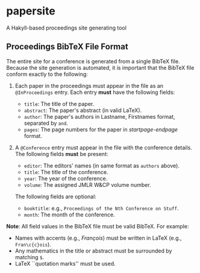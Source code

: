 papersite
=========

A Hakyll-based proceedings site generating tool

## Proceedings BibTeX File Format

The entire site for a conference is generated from a single BibTeX file. 
Because the site generation is automated, it is important that the BibTeX file
conform exactly to the following:

1. Each paper in the proceedings must appear in the file as an 
   `@InProceedings` entry. Each entry **must** have the following fields:

   - `title`: The title of the paper.
   - `abstract`: The paper's abstract (in valid LaTeX).
   - `author`:   The paper's authors in Lastname, Firstnames format, separated by
                 `and`.
   - `pages`:    The page numbers for the paper in _startpage_-_endpage_ format.

2. A `@Conference` entry must appear in the file with the conference details.
   The following fields **must** be present:

   - `editor`: The editors' names (in same format as `authors` above).
   - `title`:  The title of the conference.
   - `year`:   The year of the conference.
   - `volume`: The assigned JMLR W&CP volume number. 

	The following fields are optional:
   - `booktitle`: e.g., `Proceedings of the Nth Conference on Stuff`.
   - `month`:     The month of the conference.

**Note**: All field values in the BibTeX file must be valid BibTeX. For example:
 - Names with accents (e.g., _François_) must be written in LaTeX 
   (e.g., `Fran\c{c}ois`). 
 - Any mathematics in the title or abstract must be surrounded by matching `$`.
 - LaTeX ``quotation marks'' must be used.
